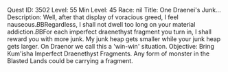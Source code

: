 Quest ID: 3502
Level: 55
Min Level: 45
Race: nil
Title: One Draenei's Junk...
Description: Well, after that display of voracious greed, I feel nauseous.$B$BRegardless, I shall not dwell too long on your material addiction.$B$BFor each imperfect draenethyst fragment you turn in, I shall reward you with more junk. My junk heap gets smaller while your junk heap gets larger. On Draenor we call this a 'win-win' situation.
Objective: Bring Kum'isha Imperfect Draenethyst Fragments. Any form of monster in the Blasted Lands could be carrying a fragment.
